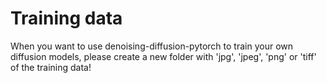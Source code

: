 # Training data

When you want to use denoising-diffusion-pytorch to train your own diffusion models, please create a new folder with 'jpg', 'jpeg', 'png' or 'tiff' of the training data!
